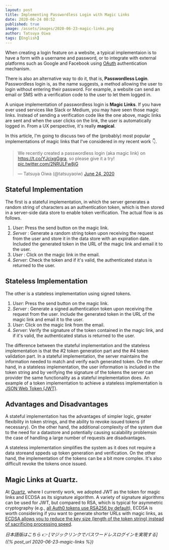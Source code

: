 ```yaml
---
layout: post
title: Implementing Passwordless Login with Magic Links
date: 2020-06-24 00:52
published: true
image: /assets/images/2020-06-23-magic-links.png
author: Tatsuya Oiwa
tags: [English]
---
```


When creating a login feature on a website, a typical implementaion is to have a form with  a username and password, or to integrate with external platforms such as Google and Facebook using [OAuth](https://oauth.net/) authentication mechanism.

There is also an alternative way to do it, that is, **Passwordless Login**. Passwordless login is, as the name suggests, a method allowing the user to login without entering their password. For example, a website can send an email or SMS with a verification code to the user to let them logged in.

A unique implementation of passwordless login is **Magic Links**. If you have ever used services like Slack or Medium, you may have seen those magic links. Instead of sending a verification code like the one above, magic links are sent and when the user clicks on the link, the user is automatically logged in. From a UX perspective, it's really **magical**.

In this article, I'm going to discuss two of the (probably) most popular implementations of magic links that I've considered in my recent work 👇.

<blockquote class="twitter-tweet"><p lang="en" dir="ltr">We recently created a passwordless login (aka magic link) on <a href="https://t.co/YJcixgGgra">https://t.co/YJcixgGgra</a>, so please give it a try! <a href="https://t.co/2NRULFw8jG">pic.twitter.com/2NRULFw8jG</a></p>&mdash; Tatsuya Oiwa (@tatsuyaoiw) <a href="https://twitter.com/tatsuyaoiw/status/1275667734454579201?ref_src=twsrc%5Etfw">June 24, 2020</a></blockquote> <script async src="https://platform.twitter.com/widgets.js" charset="utf-8"></script>

## Stateful Implementation

The first is a stateful implementation, in which the server generates a random string of characters as an authentication token, which is then stored in a server-side data store to enable token verification. The actual flow is as follows.

1. *User*: Press the send button on the magic link.
2. *Server* : Generate a random string token upon receiving the request from the user and store it in the data store with an expiration date. Included the generated token in the URL of the magic link and email it to the user.
3. *User* : Click on the magic link in the email.
4. *Server*: Check the token and if it's valid, the authenticated status is returned to the user.

## Stateless Implementation

The other is a stateless implementation using signed tokens.

1. *User*: Press the send button on the magic link.
2. *Server* : Generate a signed authentication token upon receiving the request from the user. Include the generated token in the URL of the magic link and email it to the user.
3. *User*: Click on the magic link from the email.
4. *Server*: Verify the signature of the token contained in the magic link, and if it's valid, the authenticated status is returned to the user.

The difference between the stateful implementation and the stateless implementation is that the #2 token generation part and the #4 token validation part. In a stateful implementation, the server maintains the information needed to match and verify each generated token. On the other hand, in a stateless implementation, the user information is included in the token string and by verifying the signature of the tokens the server can provider the same functionality as a stateful implementation does. An example of a token implementation to achieve a stateless implementation is [JSON Web Token (JWT)](https://jwt.io/).

## Advantages and Disadvantages

A stateful implementation has the advantages of simpler logic, greater flexibility in token strings, and the ability to revoke issued tokens (if necessary). On the other hand, the additional complexity of the system due to the need for a datastore and potentially causing scalability problemsin the case of handling a large number of requests are disadvantages.

A stateless implementation simplifies the system as it does not require a data storeand sppeds up token generation and verification. On the other hand, the implementation of the tokens can be a bit more complex. It's also difficult revoke the tokens once issued.

## Magic Links at Quartz.

At [Quartz](https://qz.com), where I currently work, we adopted JWT as the token for magic links and ECDSA as its signature algorithm. A variety of signature algorithms can be used for JWT, but compared to RSA, which is typical for asymmetric cryptography (e.g., [all Auth0 tokens use RSA256 by default](https://community.auth0.com/t/jwt-signing-algorithms-rs256-vs-hs256/7720/5)), ECDSA is worth considering if you want to generate shorter URLs with magic links, as [ECDSA allows you to reduce the key size (length of the token string) instead of sacrificing processing speed](https://auth0.com/blog/json-web-token-signing-algorithms-overview/#RSA-and-ECDSA-algorithms).

*日本語版はこちら 👉 [マジックリンクでパスワードレスログインを実現する]({% post_url 2020-06-23-magic-links %})*